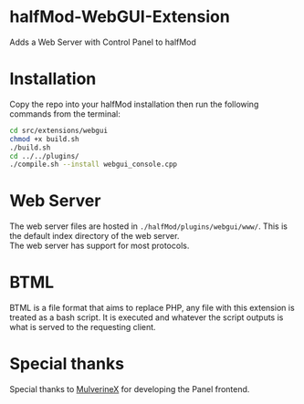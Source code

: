 # halfMod-WebGUI-Extension
Adds a Web Server with Control Panel to halfMod

# Installation
Copy the repo into your halfMod installation then run the following commands from the terminal:
```sh
cd src/extensions/webgui
chmod +x build.sh
./build.sh
cd ../../plugins/
./compile.sh --install webgui_console.cpp
```

# Web Server
The web server files are hosted in `./halfMod/plugins/webgui/www/`. This is the default index directory of the web server.  
The web server has support for most protocols.

# BTML
BTML is a file format that aims to replace PHP, any file with this extension is treated as a bash script. It is executed and whatever the script outputs is what is served to the requesting client.

# Special thanks
Special thanks to [MulverineX](https://github.com/MulverineX) for developing the Panel frontend.
